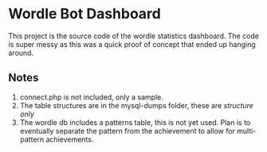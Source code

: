 # Wordle Bot Dashboard

This project is the source code of the wordle statistics dashboard. The code is super messy as this was a quick proof of concept that ended up hanging around. 

## Notes
1. connect.php is not included, only a sample. 
2. The table structures are in the mysql-dumps folder, these are *structure only* 
3. The wordle db includes a patterns table, this is not yet used. Plan is to eventually separate the pattern from the achievement to allow for multi-pattern achievements. 
